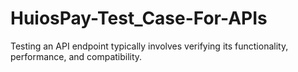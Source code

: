 # HuiosPay-Test_Case-For-APIs
Testing an API endpoint typically involves verifying its functionality, performance, and compatibility.
